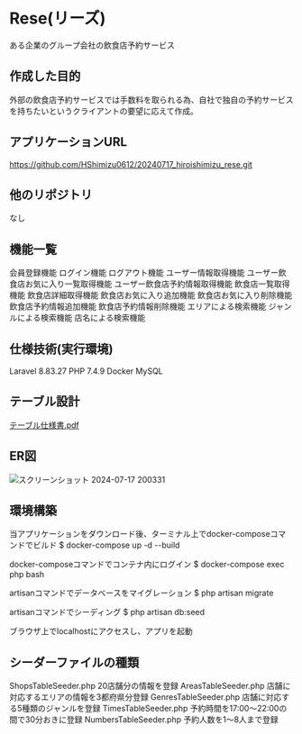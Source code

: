 # Rese(リーズ)
ある企業のグループ会社の飲食店予約サービス

## 作成した目的
外部の飲食店予約サービスでは手数料を取られる為、自社で独自の予約サービスを持ちたいというクライアントの要望に応えて作成。

## アプリケーションURL
https://github.com/HShimizu0612/20240717_hiroishimizu_rese.git

## 他のリポジトリ
なし

## 機能一覧
会員登録機能
ログイン機能
ログアウト機能
ユーザー情報取得機能
ユーザー飲食店お気に入り一覧取得機能
ユーザー飲食店予約情報取得機能
飲食店一覧取得機能
飲食店詳細取得機能
飲食店お気に入り追加機能
飲食店お気に入り削除機能
飲食店予約情報追加機能
飲食店予約情報削除機能
エリアによる検索機能
ジャンルによる検索機能
店名による検索機能

## 仕様技術(実行環境)
Laravel 8.83.27
PHP 7.4.9
Docker
MySQL

## テーブル設計
[テーブル仕様書.pdf](https://github.com/user-attachments/files/16266818/default.pdf)

## ER図
![スクリーンショット 2024-07-17 200331](https://github.com/user-attachments/assets/5e2c090c-bb55-431c-aef9-bbdc7f4a3d8c)

## 環境構築
当アプリケーションをダウンロード後、ターミナル上でdocker-composeコマンドでビルド
$ docker-compose up -d --build

docker-composeコマンドでコンテナ内にログイン
$ docker-compose exec php bash

artisanコマンドでデータベースをマイグレーション
$ php artisan migrate

artisanコマンドでシーディング
$ php artisan db:seed

ブラウザ上でlocalhostにアクセスし、アプリを起動

## シーダーファイルの種類
ShopsTableSeeder.php
20店舗分の情報を登録
AreasTableSeeder.php
店舗に対応するエリアの情報を3都府県分登録
GenresTableSeeder.php
店舗に対応する5種類のジャンルを登録
TimesTableSeeder.php
予約時間を17:00～22:00の間で30分おきに登録
NumbersTableSeeder.php
予約人数を1～8人まで登録
